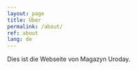 ```yaml
---
layout: page
title: Über
permalink: /about/
ref: about
lang: de
---
```


Dies ist die Webseite von Magazyn Uroday.